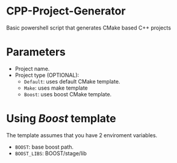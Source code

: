 # CPP-Project-Generator
Basic powershell script that generates CMake based C++ projects

# Parameters
- Project name.
- Project type (OPTIONAL):
  - `Default`: uses default CMake template.
  - `Make`: uses make template
  - `Boost`: uses boost CMake template.

# Using *Boost* template
The template assumes that you have 2 enviroment variables.
- `BOOST`: base boost path.
- `BOOST_LIBS`: BOOST/stage/lib
